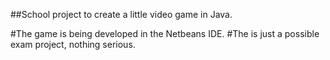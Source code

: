 ##School project to create a little video game in Java.

#The game is being developed in the Netbeans IDE.
#The is just a possible exam project, nothing serious.
